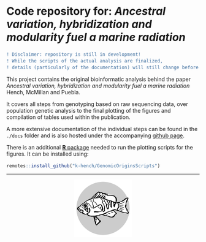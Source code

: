 # Code repository for: *Ancestral variation, hybridization and modularity fuel a marine radiation*

```diff
! Disclaimer: repository is still in development!
! While the scripts of the actual analysis are finalized,
! details (particularly of the documentation) will still change before publication.
```

This project contains the original bioinformatic analysis behind the paper *Ancestral variation, hybridization and modularity fuel a marine radiation* Hench, McMillan and Puebla.

It covers all steps from genotyping based on raw sequencing data, over population genetic analysis to the final plotting of the figures and compilation of tables used within the publication.

A more extensive documentation of the individual steps can be found  in the `./docs` folder and is also hosted under the accompanying [github page](https://k-hench.github.io/chapter2/).

There is an additional [**R** package](https://k-hench.github.io/GenomicOriginsScripts/) needed to run the plotting scripts for the figures.
It can be installed using:

```r
remotes::install_github("k-hench/GenomicOriginsScripts")
```

---

<p align="center"><img src="logo.svg" alt="logo" width="150"/></p>
